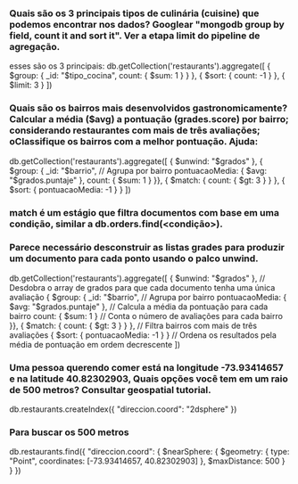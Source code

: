 ### Quais são os 3 principais tipos de culinária (cuisine) que podemos encontrar nos dados? Googlear "mongodb group by field, count it and sort it". Ver a etapa limit do pipeline de agregação.

esses são os 3 principais:
db.getCollection('restaurants').aggregate([
    { $group: { _id: "$tipo_cocina", count: { $sum: 1 } } },
    { $sort: { count: -1 } },
    { $limit: 3 }
])

### Quais são os bairros mais desenvolvidos gastronomicamente? Calcular a média ($avg) a pontuação (grades.score) por bairro; considerando restaurantes com mais de três avaliações; oClassifique os bairros com a melhor pontuação. Ajuda:
db.getCollection('restaurants').aggregate([
    { $unwind: "$grados" }, 
    { $group: { 
        _id: "$barrio", // Agrupa por bairro
        pontuacaoMedia: { $avg: "$grados.puntaje" }, 
        count: { $sum: 1 } 
    }},
    { $match: { count: { $gt: 3 } } }, 
    { $sort: { pontuacaoMedia: -1 } } 
])

### match é um estágio que filtra documentos com base em uma condição, similar a db.orders.find(<condição>).
### Parece necessário desconstruir as listas grades para produzir um documento para cada ponto usando o palco unwind.
db.getCollection('restaurants').aggregate([
    { $unwind: "$grados" }, // Desdobra o array de grados para que cada documento tenha uma única avaliação
    { $group: { 
        _id: "$barrio", // Agrupa por bairro
        pontuacaoMedia: { $avg: "$grados.puntaje" }, // Calcula a média da pontuação para cada bairro
        count: { $sum: 1 } // Conta o número de avaliações para cada bairro
    }},
    { $match: { count: { $gt: 3 } } }, // Filtra bairros com mais de três avaliações
    { $sort: { pontuacaoMedia: -1 } } // Ordena os resultados pela média de pontuação em ordem decrescente
])

### Uma pessoa querendo comer está na longitude -73.93414657 e na latitude 40.82302903, Quais opções você tem em um raio de 500 metros? Consultar geospatial tutorial.
db.restaurants.createIndex({ "direccion.coord": "2dsphere" })

### Para buscar os 500 metros
db.restaurants.find({
    "direccion.coord": {
        $nearSphere: {
            $geometry: {
                type: "Point",
                coordinates: [-73.93414657, 40.82302903]
            },
            $maxDistance: 500
        }
    }
})
